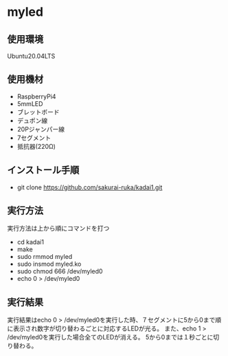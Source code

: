 # myled
##  使用環境 
  Ubuntu20.04LTS
##  使用機材　
- RaspberryPi4
- 5mmLED
- ブレットボード
- デュポン線
- 20Pジャンパー線
- 7セグメント
- 抵抗器(220Ω)
## インストール手順
- git clone https://github.com/sakurai-ruka/kadai1.git
##  実行方法
  実行方法は上から順にコマンドを打つ
  - cd kadai1
  - make
  - sudo rmmod myled
  - sudo insmod myled.ko
  - sudo chmod 666 /dev/myled0
  - echo 0 > /dev/myled0
##  実行結果
  実行結果はecho 0 > /dev/myled0を実行した時、７セグメントに5から0まで順に表示され数字が切り替わるごとに対応するLEDが光る。
  また、echo 1 > /dev/myled0を実行した場合全てのLEDが消える。
  5から0までは１秒ごとに切り替わる。
